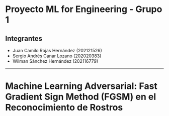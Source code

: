 # Proyecto ML for Engineering - Grupo 1

## Integrantes
- Juan Camilo Rojas Hernández (202121526)  
- Sergio Andrés Canar Lozano (202020383)  
- Wilman Sánchez Hernández (202116779)  

---

# Machine Learning Adversarial: **Fast Gradient Sign Method (FGSM) en el Reconocimiento de Rostros**

